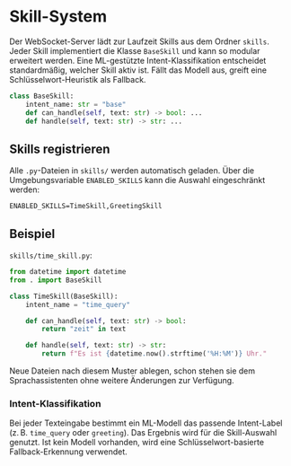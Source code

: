 # Skill-System

Der WebSocket-Server lädt zur Laufzeit Skills aus dem Ordner
`skills`. Jeder Skill implementiert die Klasse
`BaseSkill` und kann so modular erweitert werden. Eine ML-gestützte
Intent-Klassifikation entscheidet standardmäßig, welcher Skill aktiv ist.
Fällt das Modell aus, greift eine Schlüsselwort-Heuristik als Fallback.

```python
class BaseSkill:
    intent_name: str = "base"
    def can_handle(self, text: str) -> bool: ...
    def handle(self, text: str) -> str: ...
```

## Skills registrieren

Alle `.py`-Dateien in `skills/` werden automatisch geladen. Über die
Umgebungsvariable `ENABLED_SKILLS` kann die Auswahl eingeschränkt
werden:

```
ENABLED_SKILLS=TimeSkill,GreetingSkill
```

## Beispiel

`skills/time_skill.py`:

```python
from datetime import datetime
from . import BaseSkill

class TimeSkill(BaseSkill):
    intent_name = "time_query"

    def can_handle(self, text: str) -> bool:
        return "zeit" in text

    def handle(self, text: str) -> str:
        return f"Es ist {datetime.now().strftime('%H:%M')} Uhr."
```

Neue Dateien nach diesem Muster ablegen, schon stehen sie dem
Sprachassistenten ohne weitere Änderungen zur Verfügung.

### Intent-Klassifikation

Bei jeder Texteingabe bestimmt ein ML-Modell das passende
Intent-Label (z. B. `time_query` oder `greeting`). Das Ergebnis wird
für die Skill-Auswahl genutzt. Ist kein Modell vorhanden, wird eine
Schlüsselwort-basierte Fallback-Erkennung verwendet.
